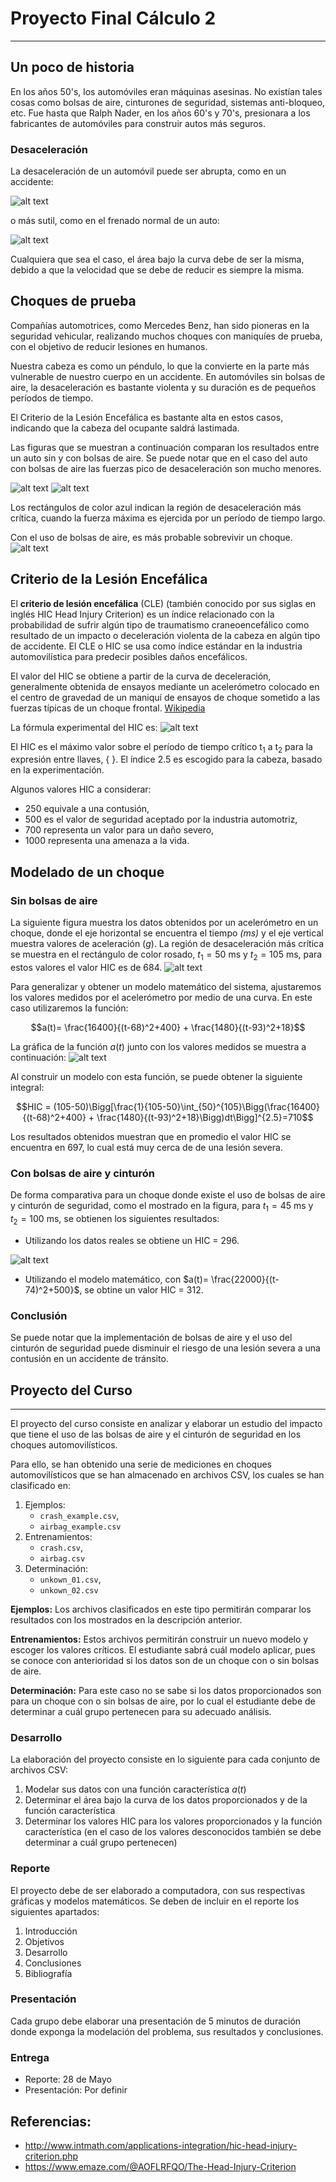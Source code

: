 # Proyecto Final Cálculo 2
---

[//]: # (Image References)

[image1]: ./Images/deceleration01.gif "Desaceleración Abrupta"
[image2]: ./Images/deceleration02.gif "Desaceleración Sutil"
[image3]: ./Images/crash_wtout.gif "Sin Bolsa de Aire"
[image4]: ./Images/crash_with.gif "Con Bolsa de Aire"
[image5]: ./Images/aibarg.png "Accidente"
[image6]: ./Images/eq_HIC.png "HIC"
[image7]: ./Images/crash_data.png "Datos"
[image8]: ./Images/function.png "Datos y Curva"
[image9]: ./Images/crash_airbag.png "Datos y Curva"




## Un poco de historia
En los años 50's, los automóviles eran máquinas asesinas. No existían tales cosas como bolsas de aire, cinturones de seguridad, sistemas anti-bloqueo, etc. Fue hasta que Ralph Nader, en los años 60's y 70's, presionara a los fabricantes de automóviles para construir autos más seguros.

### Desaceleración
La desaceleración de un automóvil puede ser abrupta, como en un accidente:

![alt text][image1]

o más sutil, como en el frenado normal de un auto:

![alt text][image2]

Cualquiera que sea el caso, el área bajo la curva debe de ser la misma, debido a que la velocidad que se debe de reducir es siempre la misma.

## Choques de prueba
Compañías automotrices, como Mercedes Benz, han sido pioneras en la seguridad vehicular, realizando muchos choques con maniquíes de prueba, con el objetivo de reducir lesiones en humanos.

Nuestra cabeza es como un péndulo, lo que la convierte en la parte más vulnerable de nuestro cuerpo en un accidente. En automóviles sin bolsas de aire, la desaceleración es bastante violenta y su duración es de pequeños períodos de tiempo.

El Criterio de la Lesión Encefálica es bastante alta en estos casos, indicando que la cabeza del ocupante saldrá lastimada. 

Las figuras que se muestran a continuación comparan los resultados entre un auto sin y con bolsas de aire. Se puede notar que en el caso del auto con bolsas de aire las fuerzas pico de desaceleración son mucho menores. 

![alt text][image3]
![alt text][image4]

Los rectángulos de color azul indican la región de desaceleración más crítica, cuando la fuerza máxima es ejercida por un período de tiempo largo.

Con el uso de bolsas de aire, es más probable sobrevivir un choque.
![alt text][image5]



## Criterio de la Lesión Encefálica
El **criterio de lesión encefálica** (CLE) (también conocido por sus siglas en inglés HIC Head Injury Criterion) es un índice relacionado con la probabilidad de sufrir algún tipo de traumatismo craneoencefálico como resultado de un impacto o deceleración violenta de la cabeza en algún tipo de accidente. El CLE o HIC se usa como índice estándar en la industria automovilística para predecir posibles daños encefálicos.

El valor del HIC se obtiene a partir de la curva de deceleración, generalmente obtenida de ensayos mediante un acelerómetro colocado en el centro de gravedad de un maniquí de ensayos de choque sometido a las fuerzas típicas de un choque frontal.
[Wikipedia](https://es.wikipedia.org/wiki/Criterio_de_lesi%C3%B3n_encef%C3%A1lica)

La fórmula experimental del HIC es:
![alt text][image6]

El HIC es el máximo valor sobre el período de tiempo crítico t<sub>1</sub> a t<sub>2</sub> para la expresión entre llaves, { }. El índice 2.5 es escogido para la cabeza, basado en la experimentación.

Algunos valores HIC a considerar:
* 250 equivale a una contusión,
* 500 es el valor de seguridad aceptado por la industria automotriz,
* 700 representa un valor para un daño severo,
* 1000 representa una amenaza a la vida.

## Modelado de un choque
### Sin bolsas de aire
La siguiente figura muestra los datos obtenidos por un acelerómetro en un choque, donde el eje horizontal se encuentra el tiempo *(ms)* y el eje vertical muestra valores de aceleración (*g*). La región de desaceleración más crítica se muestra en el rectángulo de color rosado, $t_1=50$ ms y $t_2=105$ ms, para estos valores el valor HIC es de 684.
![alt text][image7]

Para generalizar y obtener un modelo matemático del sistema, ajustaremos los valores medidos por el acelerómetro por medio de una curva. En este caso utilizaremos la función:

$$a(t)= \frac{16400}{(t-68)^2+400} + \frac{1480}{(t-93)^2+18}$$

La gráfica de la función $a(t)$ junto con los valores medidos se muestra a continuación:
![alt text][image8]

Al construir un modelo con esta función, se puede obtener la siguiente integral:


$$HIC = (105-50)\Bigg[\frac{1}{105-50}\int_{50}^{105}\Bigg(\frac{16400}{(t-68)^2+400} + \frac{1480}{(t-93)^2+18}\Bigg)dt\Bigg]^{2.5}=710$$

Los resultados obtenidos muestran que en promedio el valor HIC se encuentra en 697, lo cual está muy cerca de de una lesión severa.


### Con bolsas de aire y cinturón
De forma comparativa para un choque donde existe el uso de bolsas de aire y cinturón de seguridad, como el mostrado en la figura, para $t_1=45$ ms y $t_2=100$ ms, se obtienen los siguientes resultados:
* Utilizando los datos reales se obtiene un HIC = 296.

![alt text][image9]

* Utilizando el modelo matemático, con $a(t)= \frac{22000}{(t-74)^2+500}$, se obtine un valor HIC = 312.

### Conclusión
Se puede notar que la implementación de bolsas de aire y el uso del cinturón de seguridad puede disminuir el riesgo de una lesión severa a una contusión en un accidente de tránsito.

## Proyecto del Curso
---

El proyecto del curso consiste en analizar y elaborar un estudio del impacto que tiene el uso de las bolsas de aire y el cinturón de seguridad en los choques automovilísticos. 

Para ello, se han obtenido una serie de mediciones en choques automovilísticos que se han almacenado en archivos
CSV, los cuales se han clasificado en:
1. Ejemplos: 
    * `crash_example.csv`, 
    * `airbag_example.csv`
2. Entrenamientos: 
    * `crash.csv`, 
    * `airbag.csv`
3. Determinación: 
    * `unkown_01.csv`, 
    * `unkown_02.csv`

**Ejemplos:**
Los archivos clasificados en este tipo permitirán comparar los resultados con los mostrados en la descripción anterior.

**Entrenamientos:**
Estos archivos permitirán construir un nuevo modelo y escoger los valores críticos. El estudiante sabrá cuál modelo aplicar, pues se conoce con anterioridad si los datos son de un choque con o sin bolsas de aire.

**Determinación:**
Para este caso no se sabe si los datos proporcionados son para un choque con o sin bolsas de aire, por lo cual el estudiante debe de determinar a cuál grupo pertenecen para su adecuado análisis.

### Desarrollo
La elaboración del proyecto consiste en lo siguiente para cada conjunto de archivos CSV:
1. Modelar sus datos con una función característica $a(t)$
2. Determinar el área bajo la curva de los datos proporcionados y de la función característica
3. Determinar los valores HIC para los valores proporcionados y la función característica (en el caso de los valores desconocidos también se debe determinar a cuál grupo pertenecen)

### Reporte
El proyecto debe de ser elaborado a computadora, con sus respectivas gráficas y modelos matemáticos. Se deben de incluir en el reporte los siguientes apartados:
1. Introducción
2. Objetivos
3. Desarrollo
4. Conclusiones
5. Bibliografía

### Presentación
Cada grupo debe elaborar una presentación de 5 minutos de duración donde exponga la modelación del problema, sus resultados y conclusiones.

### Entrega
* Reporte: 28 de Mayo
* Presentación: Por definir

## Referencias:
* http://www.intmath.com/applications-integration/hic-head-injury-criterion.php
* https://www.emaze.com/@AOFLRFQO/The-Head-Injury-Criterion
